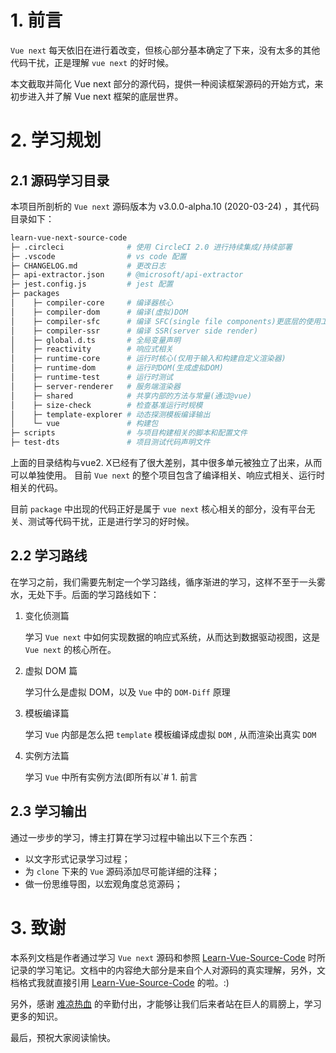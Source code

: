 # 1. 前言

`Vue next` 每天依旧在进行着改变，但核心部分基本确定了下来，没有太多的其他代码干扰，正是理解 `vue next` 的好时候。

本文截取并简化 Vue next 部分的源代码，提供一种阅读框架源码的开始方式，来初步进入并了解 Vue next 框架的底层世界。

# 2. 学习规划

## 2.1 源码学习目录

本项目所剖析的 `Vue next` 源码版本为 v3.0.0-alpha.10 (2020-03-24) ，其代码目录如下：

``` bash
learn-vue-next-source-code
├─ .circleci              # 使用 CircleCI 2.0 进行持续集成/持续部署
├─ .vscode                # vs code 配置
├─ CHANGELOG.md           # 更改日志
├─ api-extractor.json     # @microsoft/api-extractor
├─ jest.config.js         # jest 配置
├─ packages
│    ├─ compiler-core     # 编译器核心
│    ├─ compiler-dom      # 编译(虚拟)DOM
│    ├─ compiler-sfc      # 编译 SFC(single file components)更底层的使用工具
│    ├─ compiler-ssr      # 编译 SSR(server side render)
│    ├─ global.d.ts       # 全局变量声明
│    ├─ reactivity        # 响应式相关
│    ├─ runtime-core      # 运行时核心(仅用于输入和构建自定义渲染器)
│    ├─ runtime-dom       # 运行时DOM(生成虚拟DOM)
│    ├─ runtime-test      # 运行时测试
│    ├─ server-renderer   # 服务端渲染器
│    ├─ shared            # 共享内部的方法与常量(通过@vue)
│    ├─ size-check        # 检查基准运行时规模
│    ├─ template-explorer # 动态探测模板编译输出
│    └─ vue               # 构建包
├─ scripts                # 与项目构建相关的脚本和配置文件
├─ test-dts               # 项目测试代码声明文件
```

上面的目录结构与vue2. X已经有了很大差别，其中很多单元被独立了出来，从而可以单独使用。 目前 `Vue next` 的整个项目包含了编译相关、响应式相关、运行时相关的代码。

目前 `package` 中出现的代码正好是属于 `vue next` 核心相关的部分，没有平台无关、测试等代码干扰，正是进行学习的好时候。

## 2.2 学习路线

在学习之前，我们需要先制定一个学习路线，循序渐进的学习，这样不至于一头雾水，无处下手。后面的学习路线如下：

1. 变化侦测篇

   学习 `Vue next` 中如何实现数据的响应式系统，从而达到数据驱动视图，这是 `Vue next` 的核心所在。

2. 虚拟 DOM 篇

   学习什么是虚拟 DOM，以及 `Vue` 中的 `DOM-Diff` 原理

3. 模板编译篇

   学习 `Vue` 内部是怎么把 `template` 模板编译成虚拟 `DOM` , 从而渲染出真实 `DOM` 

4. 实例方法篇

   学习 `Vue` 中所有实例方法(即所有以`# 1. 前言

## 2.3 学习输出

通过一步步的学习，博主打算在学习过程中输出以下三个东西：

* 以文字形式记录学习过程；
* 为 `clone` 下来的 `Vue` 源码添加尽可能详细的注释；
* 做一份思维导图，以宏观角度总览源码；

# 3. 致谢

本系列文档是作者通过学习 `Vue next` 源码和参照 [Learn-Vue-Source-Code](https://github.com/NLRX-WJC/Learn-Vue-Source-Code/blob/master/README.md) 时所记录的学习笔记。文档中的内容绝大部分是来自个人对源码的真实理解，另外，文档格式我就直接引用 [Learn-Vue-Source-Code](https://github.com/NLRX-WJC/Learn-Vue-Source-Code/blob/master/README.md) 的啦。:)

另外，感谢 [难凉热血](https://github.com/NLRX-WJC) 的辛勤付出，才能够让我们后来者站在巨人的肩膀上，学习更多的知识。

最后，预祝大家阅读愉快。
